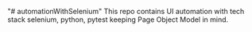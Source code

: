 "# automationWithSelenium" 
This repo contains UI automation with tech stack selenium, python, pytest keeping Page Object Model in mind.
